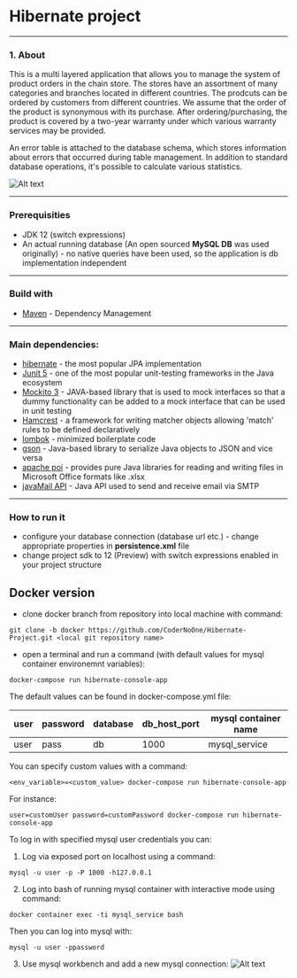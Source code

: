 # Hibernate project
---
### 1. About

This is a multi layered application that allows you to manage the system of product orders in the chain store. The stores have an assortment of many categories and branches located in different countries. The prodcuts can be ordered by customers from different countries. We assume that the order of the product is synonymous with its purchase. After ordering/purchasing, the product is covered by a two-year warranty under which various warranty services may be provided. 

An error table is attached to the database schema, which stores information about errors that occurred during table management.
In addition to standard database operations, it's possible to calculate various statistics.


![Alt text](https://i.imgur.com/plqJMGq.jpg "EER DIAGRAM")
***

### Prerequisities

* JDK 12 (switch expressions)
* An actual running database (An open sourced **MySQL DB** was used originally)  - no native queries have been used, so the application is  db implementation independent
***
### Build with

* [Maven](https://maven.apache.org/) - Dependency Management
***
### Main dependencies:
* [hibernate](https://hibernate.org/) - the most popular JPA implementation
* [Junit 5](https://junit.org/junit5/docs/current/user-guide/) - one of the most popular unit-testing frameworks in the Java ecosystem
* [Mockito 3](https://site.mockito.org/) -  JAVA-based library that is used to mock interfaces so that a dummy functionality can be added to a mock interface that can be used in unit testing
* [Hamcrest](http://hamcrest.org/JavaHamcrest/) - a framework for writing matcher objects allowing 'match' rules to be defined declaratively
* [lombok](https://projectlombok.org/) - minimized boilerplate code
* [gson](https://github.com/google/gson/blob/master/UserGuide.md) - 
Java-based library to serialize Java objects to JSON and vice versa
* [apache poi](https://poi.apache.org/) - provides pure Java libraries for reading and writing files in Microsoft Office formats like .xlsx
* [javaMail API](https://mvnrepository.com/artifact/javax.mail/mail/1.4.7) - Java API used to send and receive email via SMTP
***
### How to run it

* configure your database connection (database url etc.) - change appropriate properties in **persistence.xml** file
* change project sdk to 12 (Preview) with switch expressions enabled in your project structure

## Docker version

* clone docker branch from repository into local machine with command:
```
git clone -b docker https://github.com/CoderNoOne/Hibernate-Project.git <local git repository name>
```
* open a terminal and run a command (with default values for mysql container environemnt variables):

```docker
docker-compose run hibernate-console-app
```
The default values can be found in docker-compose.yml file:

user | password | database | db_host_port | mysql container name
--- | --- | --- | --- | ---
user | pass | db | 1000 | mysql_service

You can specify custom values with a command:

```
<env_variable>=<custom_value> docker-compose run hibernate-console-app
```

For instance:

```
user=customUser password=customPassword docker-compose run hibernate-console-app
```

To log in with specified mysql user credentials you can:

1. Log via exposed port on localhost using a command:

```
mysql -u user -p -P 1000 -h127.0.0.1
```
2. Log into bash of running mysql container with interactive mode using command:

```
docker container exec -ti mysql_service bash
```

Then you can log into mysql with:

```
mysql -u user -ppassword

```
3. Use mysql workbench and add a new mysql connection:
![Alt text](http://i.imgur.com/xb1VlWb.png "MYSQL WORKBENCH")
